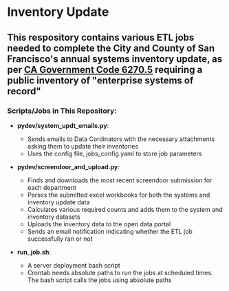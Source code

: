 # Inventory Update

## This respository contains various ETL jobs needed to complete the City and County of San Francisco's annual systems inventory update, as per [CA Government Code 6270.5](http://leginfo.legislature.ca.gov/faces/codes_displaySection.xhtml?lawCode=GOV&sectionNum=6270.5.) requiring a public inventory of "enterprise systems of record"

### Scripts/Jobs in This Repository:
* **pydev/system_updt_emails.py**:
  - Sends emails to Data Cordinators with the necessary attachments asking them to update their inventories
  - Uses the config file, jobs_config.yaml to store job parameters

* **pydev/screendoor_and_upload.py**:
  - Finds and downloads the most recent screendoor submission for each department
  - Parses the submitted excel workbooks for both the systems and inventory update data
  - Calculates various required counts and adds them to the system and inventory datasets
  - Uploads the inventory data to the open data portal
  - Sends an email notification indicating whether the ETL job successfully ran or not

* **run_job.sh**:
  - A server deployment bash script
  - Crontab needs absolute paths to run the jobs at scheduled times. The bash script calls the jobs using absolute paths
